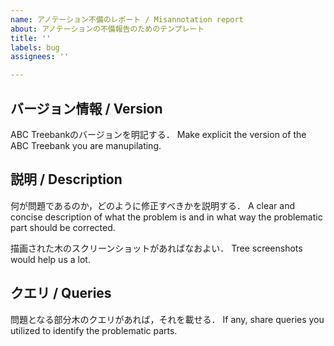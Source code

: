 ```yaml
---
name: アノテーション不備のレポート / Misannotation report
about: アノテーションの不備報告のためのテンプレート
title: ''
labels: bug
assignees: ''

---
```


## バージョン情報 / Version
ABC Treebankのバージョンを明記する．
Make explicit the version of the ABC Treebank you are manupilating.

## 説明 / Description
何が問題であるのか，どのように修正すべきかを説明する．
A clear and concise description of what the problem is and in what way the problematic part should be corrected.

描画された木のスクリーンショットがあればなおよい．
Tree screenshots would help us a lot.

## クエリ / Queries
問題となる部分木のクエリがあれば，それを載せる．
If any, share queries you utilized to identify the problematic parts.
